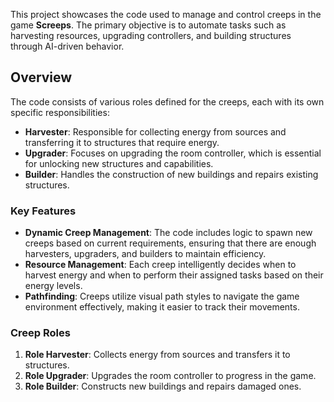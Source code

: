 This project showcases the code used to manage and control creeps in the game **Screeps**. The primary objective is to automate tasks such as harvesting resources, upgrading controllers, and building structures through AI-driven behavior.

## Overview

The code consists of various roles defined for the creeps, each with its own specific responsibilities:

- **Harvester**: Responsible for collecting energy from sources and transferring it to structures that require energy.
- **Upgrader**: Focuses on upgrading the room controller, which is essential for unlocking new structures and capabilities.
- **Builder**: Handles the construction of new buildings and repairs existing structures.

### Key Features

- **Dynamic Creep Management**: The code includes logic to spawn new creeps based on current requirements, ensuring that there are enough harvesters, upgraders, and builders to maintain efficiency.
- **Resource Management**: Each creep intelligently decides when to harvest energy and when to perform their assigned tasks based on their energy levels.
- **Pathfinding**: Creeps utilize visual path styles to navigate the game environment effectively, making it easier to track their movements.

### Creep Roles

1. **Role Harvester**: Collects energy from sources and transfers it to structures.
2. **Role Upgrader**: Upgrades the room controller to progress in the game.
3. **Role Builder**: Constructs new buildings and repairs damaged ones.
